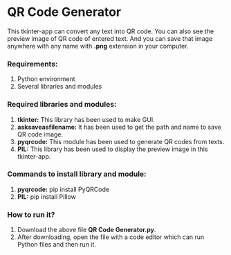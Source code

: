 # QR Code Generator

This tkinter-app can convert any text into QR code. You can also see the preview image of QR code of entered text. And you can save that image anywhere with any name with **.png** extension in your computer.

### Requirements:
1. Python environment
2. Several libraries and modules

### Required libraries and modules:
1. **tkinter:** This library has been used to make GUI.
2. **asksaveasfilename:** It has been used to get the path and name to save QR code image.
3. **pyqrcode:** This module has been used to generate QR codes from texts.
4. **PIL:** This library has been used to display the preview image in this tkinter-app.

### Commands to install library and module:
1. **pyqrcode:** pip install PyQRCode
2. **PIL:** pip install Pillow

### How to run it?
1. Download the above file **QR Code Generator.py**.
2. After downloading, open the file with a code editor which can run Python files and then run it.
